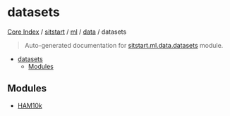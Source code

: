 # datasets

[Core Index](../../../../README.md#core-index) / [sitstart](../../../index.md#sitstart) / [ml](../../index.md#ml) / [data](../index.md#data) / datasets

> Auto-generated documentation for [sitstart.ml.data.datasets](../../../../../python/sitstart/ml/data/datasets/__init__.py) module.

- [datasets](#datasets)
  - [Modules](#modules)

## Modules

- [HAM10k](./ham10k.md)
